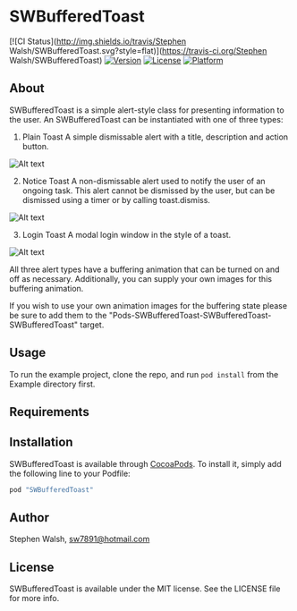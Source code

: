 # SWBufferedToast

[![CI Status](http://img.shields.io/travis/Stephen Walsh/SWBufferedToast.svg?style=flat)](https://travis-ci.org/Stephen Walsh/SWBufferedToast)
[![Version](https://img.shields.io/cocoapods/v/SWBufferedToast.svg?style=flat)](http://cocoapods.org/pods/SWBufferedToast)
[![License](https://img.shields.io/cocoapods/l/SWBufferedToast.svg?style=flat)](http://cocoapods.org/pods/SWBufferedToast)
[![Platform](https://img.shields.io/cocoapods/p/SWBufferedToast.svg?style=flat)](http://cocoapods.org/pods/SWBufferedToast)

## About

SWBufferedToast is a simple alert-style class for presenting information to the user.
An SWBufferedToast can be instantiated with one of three types:


1. Plain Toast
A simple dismissable alert with a title, description and action button.

![Alt text](https://github.com/sfwalsh/SWBufferedToast/blob/master/Screenshots/plainToast.png "Plain Toast")

2. Notice Toast
A non-dismissable alert used to notify the user of an ongoing task. This alert cannot be dismissed by the user, but can be dismissed using a timer or by calling toast.dismiss.

![Alt text](https://github.com/sfwalsh/SWBufferedToast/blob/master/Screenshots/noticeToast.png "Notice Toast")

3. Login Toast
A modal login window in the style of a toast.

![Alt text](https://github.com/sfwalsh/SWBufferedToast/blob/master/Screenshots/loginToast.png "Login Toast")


All three alert types have a buffering animation that can be turned on and off as necessary. Additionally, you can supply your own images for this buffering animation.

If you wish to use your own animation images for the buffering state please be sure to add them to the "Pods-SWBufferedToast-SWBufferedToast-SWBufferedToast" target.

## Usage

To run the example project, clone the repo, and run `pod install` from the Example directory first.

## Requirements

## Installation

SWBufferedToast is available through [CocoaPods](http://cocoapods.org). To install
it, simply add the following line to your Podfile:

```ruby
pod "SWBufferedToast"
```

## Author

Stephen Walsh, sw7891@hotmail.com

## License

SWBufferedToast is available under the MIT license. See the LICENSE file for more info.
